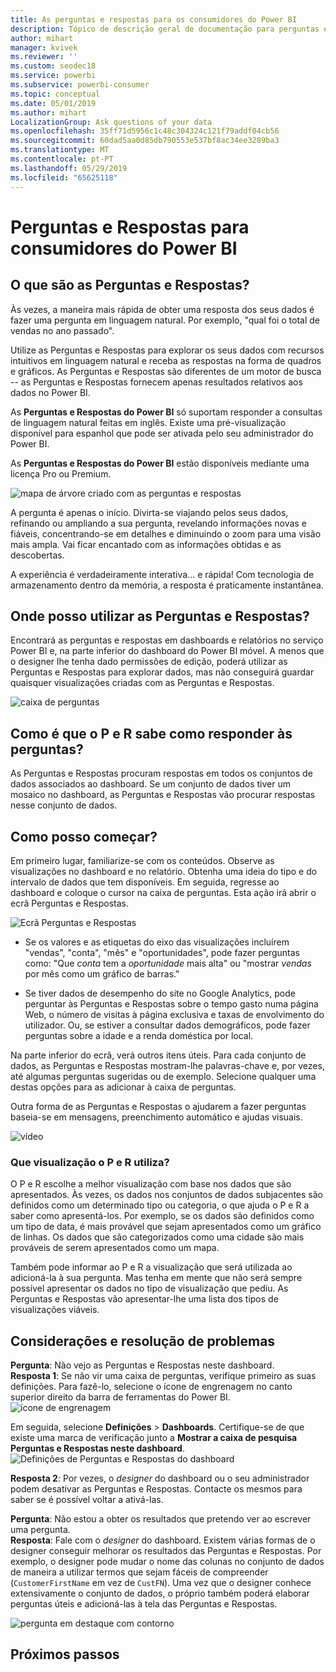 ```yaml
---
title: As perguntas e respostas para os consumidores do Power BI
description: Tópico de descrição geral de documentação para perguntas e respostas sobre linguagem natural em consultas do Power BI.
author: mihart
manager: kvivek
ms.reviewer: ''
ms.custom: seodec18
ms.service: powerbi
ms.subservice: powerbi-consumer
ms.topic: conceptual
ms.date: 05/01/2019
ms.author: mihart
LocalizationGroup: Ask questions of your data
ms.openlocfilehash: 35ff71d5956c1c48c304324c121f79addf04cb56
ms.sourcegitcommit: 60dad5aa0d85db790553e537bf8ac34ee3289ba3
ms.translationtype: MT
ms.contentlocale: pt-PT
ms.lasthandoff: 05/29/2019
ms.locfileid: "65625118"
---
```

# <a name="qa-for-power-bi-consumers"></a>Perguntas e Respostas para **consumidores** do Power BI
## <a name="what-is-qa"></a>O que são as Perguntas e Respostas?
Às vezes, a maneira mais rápida de obter uma resposta dos seus dados é fazer uma pergunta em linguagem natural. Por exemplo, "qual foi o total de vendas no ano passado".

Utilize as Perguntas e Respostas para explorar os seus dados com recursos intuitivos em linguagem natural e receba as respostas na forma de quadros e gráficos. As Perguntas e Respostas são diferentes de um motor de busca -- as Perguntas e Respostas fornecem apenas resultados relativos aos dados no Power BI.

As **Perguntas e Respostas do Power BI** só suportam responder a consultas de linguagem natural feitas em inglês. Existe uma pré-visualização disponível para espanhol que pode ser ativada pelo seu administrador do Power BI.

As **Perguntas e Respostas do Power BI** estão disponíveis mediante uma licença Pro ou Premium. 
>

![mapa de árvore criado com as perguntas e respostas](media/end-user-q-and-a/power-bi-qna.png)

A pergunta é apenas o início.  Divirta-se viajando pelos seus dados, refinando ou ampliando a sua pergunta, revelando informações novas e fiáveis, concentrando-se em detalhes e diminuindo o zoom para uma visão mais ampla. Vai ficar encantado com as informações obtidas e as descobertas.

A experiência é verdadeiramente interativa... e rápida! Com tecnologia de armazenamento dentro da memória, a resposta é praticamente instantânea.

## <a name="where-can-i-use-qa"></a>Onde posso utilizar as Perguntas e Respostas?
Encontrará as perguntas e respostas em dashboards e relatórios no serviço Power BI e, na parte inferior do dashboard do Power BI móvel. A menos que o designer lhe tenha dado permissões de edição, poderá utilizar as Perguntas e Respostas para explorar dados, mas não conseguirá guardar quaisquer visualizações criadas com as Perguntas e Respostas.

![caixa de perguntas](media/end-user-q-and-a/powerbi-qna.png)

## <a name="how-does-qa-know-how-to-answer-questions"></a>Como é que o P e R sabe como responder às perguntas?
As Perguntas e Respostas procuram respostas em todos os conjuntos de dados associados ao dashboard. Se um conjunto de dados tiver um mosaico no dashboard, as Perguntas e Respostas vão procurar respostas nesse conjunto de dados. 

## <a name="how-do-i-start"></a>Como posso começar?
Em primeiro lugar, familiarize-se com os conteúdos. Observe as visualizações no dashboard e no relatório. Obtenha uma ideia do tipo e do intervalo de dados que tem disponíveis. Em seguida, regresse ao dashboard e coloque o cursor na caixa de perguntas. Esta ação irá abrir o ecrã Perguntas e Respostas.

![Ecrã Perguntas e Respostas](media/end-user-q-and-a/power-bi-qna-screen.png) 

* Se os valores e as etiquetas do eixo das visualizações incluírem "vendas", "conta", "mês" e "oportunidades", pode fazer perguntas como: "Que *conta* tem a *oportunidade* mais alta" ou "mostrar *vendas* por mês como um gráfico de barras."

* Se tiver dados de desempenho do site no Google Analytics, pode perguntar às Perguntas e Respostas sobre o tempo gasto numa página Web, o número de visitas à página exclusiva e taxas de envolvimento do utilizador. Ou, se estiver a consultar dados demográficos, pode fazer perguntas sobre a idade e a renda doméstica por local.

Na parte inferior do ecrã, verá outros itens úteis. Para cada conjunto de dados, as Perguntas e Respostas mostram-lhe palavras-chave e, por vezes, até algumas perguntas sugeridas ou de exemplo. Selecione qualquer uma destas opções para as adicionar à caixa de perguntas. 

Outra forma de as Perguntas e Respostas o ajudarem a fazer perguntas baseia-se em mensagens, preenchimento automático e ajudas visuais. 

![vídeo](media/end-user-q-and-a/qa.gif) 


### <a name="which-visualization-does-qa-use"></a>Que visualização o P e R utiliza?
O P e R escolhe a melhor visualização com base nos dados que são apresentados. Às vezes, os dados nos conjuntos de dados subjacentes são definidos como um determinado tipo ou categoria, o que ajuda o P e R a saber como apresentá-los. Por exemplo, se os dados são definidos como um tipo de data, é mais provável que sejam apresentados como um gráfico de linhas. Os dados que são categorizados como uma cidade são mais prováveis de serem apresentados como um mapa.

Também pode informar ao P e R a visualização que será utilizada ao adicioná-la à sua pergunta. Mas tenha em mente que não será sempre possível apresentar os dados no tipo de visualização que pediu. As Perguntas e Respostas vão apresentar-lhe uma lista dos tipos de visualizações viáveis.

## <a name="considerations-and-troubleshooting"></a>Considerações e resolução de problemas
**Pergunta**: Não vejo as Perguntas e Respostas neste dashboard.    
**Resposta 1**: Se não vir uma caixa de perguntas, verifique primeiro as suas definições. Para fazê-lo, selecione o ícone de engrenagem no canto superior direito da barra de ferramentas do Power BI.   
![ícone de engrenagem](media/end-user-q-and-a/power-bi-settings.png)

Em seguida, selecione **Definições** > **Dashboards**. Certifique-se de que existe uma marca de verificação junto a **Mostrar a caixa de pesquisa Perguntas e Respostas neste dashboard**.    
![Definições de Perguntas e Respostas do dashboard](media/end-user-q-and-a/power-bi-turn-on.png)  


**Resposta 2**: Por vezes, o *designer* do dashboard ou o seu administrador podem desativar as Perguntas e Respostas. Contacte os mesmos para saber se é possível voltar a ativá-las.   

**Pergunta**: Não estou a obter os resultados que pretendo ver ao escrever uma pergunta.    
**Resposta**: Fale com o *designer* do dashboard. Existem várias formas de o designer conseguir melhorar os resultados das Perguntas e Respostas. Por exemplo, o designer pode mudar o nome das colunas no conjunto de dados de maneira a utilizar termos que sejam fáceis de compreender (`CustomerFirstName` em vez de `CustFN`). Uma vez que o designer conhece extensivamente o conjunto de dados, o próprio também poderá elaborar perguntas úteis e adicioná-las à tela das Perguntas e Respostas.

![pergunta em destaque com contorno](media/end-user-q-and-a/power-bi-featured-q.png)

## <a name="next-steps"></a>Próximos passos


